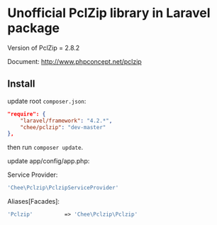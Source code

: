 # Unofficial PclZip library in Laravel package

Version of PclZip = 2.8.2

Document: http://www.phpconcept.net/pclzip

## Install

update root `composer.json`:

```json
"require": {
    "laravel/framework": "4.2.*",
    "chee/pclzip": "dev-master"
},
```

then run `composer update`.

update app/config/app.php:

Service Provider:

```php
'Chee\Pclzip\PclzipServiceProvider'
```

Aliases[Facades]:

```php
'Pclzip'		  => 'Chee\Pclzip\Pclzip'
```
